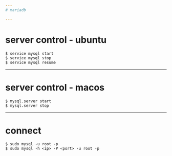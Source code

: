 ```yaml
---
# mariadb

---
```

# server control - ubuntu
```
$ service mysql start
$ service mysql stop
$ service mysql resume
```
---
# server control - macos
```
$ mysql.server start
$ mysql.server stop
```
---
# connect
```mysql
$ sudo mysql -u root -p
$ sudo mysql -h <ip> -P <port> -u root -p
```

